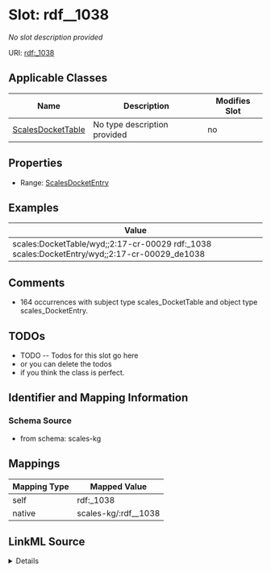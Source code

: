 

# Slot: rdf__1038


_No slot description provided_





URI: [rdf:_1038](http://www.w3.org/1999/02/22-rdf-syntax-ns#_1038)



<!-- no inheritance hierarchy -->





## Applicable Classes

| Name | Description | Modifies Slot |
| --- | --- | --- |
| [ScalesDocketTable](../classes/ScalesDocketTable.md) | No type description provided |  no  |







## Properties

* Range: [ScalesDocketEntry](../classes/ScalesDocketEntry.md)






## Examples

| Value |
| --- |
| scales:DocketTable/wyd;;2:17-cr-00029 rdf:_1038 scales:DocketEntry/wyd;;2:17-cr-00029_de1038 |

## Comments

* 164 occurrences with subject type scales_DocketTable and object type scales_DocketEntry.

## TODOs

* TODO -- Todos for this slot go here
* or you can delete the todos
* if you think the class is perfect.

## Identifier and Mapping Information







### Schema Source


* from schema: scales-kg




## Mappings

| Mapping Type | Mapped Value |
| ---  | ---  |
| self | rdf:_1038 |
| native | scales-kg/:rdf__1038 |




## LinkML Source

<details>
```yaml
name: rdf__1038
description: No slot description provided
todos:
- TODO -- Todos for this slot go here
- or you can delete the todos
- if you think the class is perfect.
comments:
- 164 occurrences with subject type scales_DocketTable and object type scales_DocketEntry.
examples:
- value: scales:DocketTable/wyd;;2:17-cr-00029 rdf:_1038 scales:DocketEntry/wyd;;2:17-cr-00029_de1038
from_schema: scales-kg
rank: 1000
slot_uri: rdf:_1038
alias: rdf__1038
domain_of:
- scales_DocketTable
range: scales_DocketEntry

```
</details>